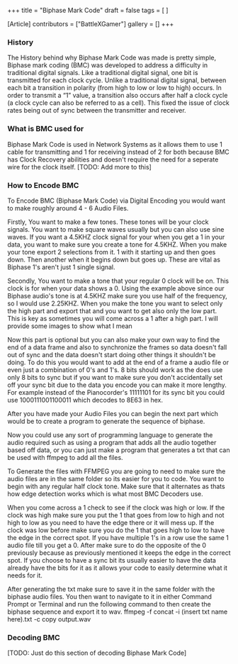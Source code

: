 +++
title = "Biphase Mark Code"
draft = false
tags = [ ]

[Article]
contributors = ["BattleXGamer"]
gallery = []
+++
### History ###
The History behind why Biphase Mark Code was made is pretty simple, Biphase mark coding (BMC) was developed to address a difficulty in traditional digital signals. Like a traditional digital signal, one bit is transmitted for each clock cycle. Unlike a traditional digital signal, between each bit a transition in polarity (from high to low or low to high) occurs. In order to transmit a “1” value, a transition also occurs after half a clock cycle (a clock cycle can also be referred to as a cell). This fixed the issue of clock rates being out of sync between the transmitter and receiver.

### What is BMC used for ###
Biphase Mark Code is used in Network Systems as it allows them to use 1 cable for transmitting and 1 for receiving instead of 2 for both because BMC has Clock Recovery abilities and doesn't require the need for a seperate wire for the clock itself. [TODO: Add more to this]

### How to Encode BMC ###
To Encode BMC (Biphase Mark Code) via Digital Encoding you would want to make roughly around 4 - 6 Audio Files.


Firstly, You want to make a few tones. These tones will be your clock signals. You want to make square waves usually but you can also use sine waves. If you want a 4.5KHZ clock signal for your when you get a 1 in your data, you want to make sure you create a tone for 4.5KHZ. When you make your tone export 2 selections from it. 1 with it starting up and then goes down. Then another when it begins down but goes up. These are vital as Biphase 1's aren't just 1 single signal.


Secondly, You want to make a tone that your regular 0 clock will be on. This clock is for when your data shows a 0. Using the example above since our Biphase audio's tone is at 4.5KHZ make sure you use half of the frequency, so I would use 2.25KHZ. When you make the tone you want to select only the high part and export that and you want to get also only the low part. This is key as sometimes you will come across a 1 after a high part. I will provide some images to show what I mean


Now this part is optional but you can also make your own way to find the end of a data frame and also to synchronize the frames so data doesn't fall out of sync and the data doesn't start doing other things it shouldn't be doing. To do this you would want to add at the end of a frame a audio file or even just a combination of 0's and 1's. 8 bits should work as the  does use only 8 bits to sync but if you want to make sure you don't accidentally set off your sync bit due to the data you encode you can make it more lengthy. For example instead of the Pianocorder's 11111101 for its sync bit you could use 1000111001100011 which decodes to 8E63 in hex.


After you have made your Audio Files you can begin the next part which would be to create a program to generate the sequence of biphase.


Now you could use any sort of programming language to generate the audio required such as using a program that adds all the audio together based off data, or you can just make a program that generates a txt that can be used with ffmpeg to add all the files.


To Generate the files with FFMPEG you are going to need to make sure the audio files are in the same folder so its easier for you to code. You want to begin with any regular half clock tone. Make sure that it alternates as thats how edge detection works which is what most BMC Decoders use.

When you come across a 1 check to see if the clock was high or low. If the clock was high make sure you put the 1 that goes from low to high and not high to low as you need to have the edge there or it will mess up. If the clock was low before make sure you do the 1 that goes high to low to have the edge in the correct spot. If you have multiple 1's in a row use the same 1 audio file till you get a 0. After make sure to do the opposite of the 0 previously because as previously mentioned it keeps the edge in the correct spot. If you choose to have a sync bit its usually easier to have the data already have the bits for it as it allows your code to easily determine what it needs for it.


After generating the txt make sure to save it in the same folder with the biphase audio files. You then want to navigate to it in either Command Prompt or Terminal and run the following command to then create the biphase sequence and export it to wav.
 ffmpeg -f concat -i (insert txt name here).txt -c copy output.wav

### Decoding BMC ###
[TODO: Just do this section of decoding Biphase Mark Code]
